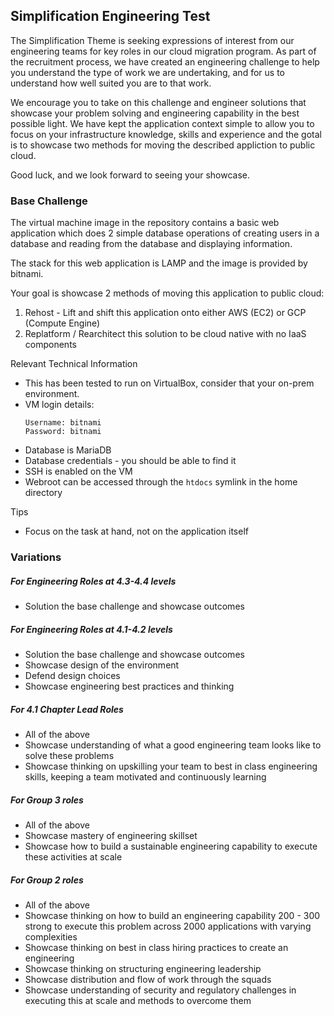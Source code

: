 ## Simplification Engineering Test

The Simplification Theme is seeking expressions of interest from our engineering teams for key roles in our cloud migration program. As part of the recruitment process, we have created an engineering challenge to help you understand the type of work we are undertaking, and for us to understand how well suited you are to that work.

We encourage you to take on this challenge and engineer solutions that showcase your problem solving and engineering capability in the best possible light. We have kept the application context simple to allow you to focus on your infrastructure knowledge, skills and experience and the gotal is to showcase two methods for moving the described appliction to public cloud. 

Good luck, and we look forward to seeing your showcase.

###  Base Challenge

The virtual machine image in the repository contains a basic web application which does 2 simple database operations of creating users in a database and reading from the database and displaying information. 

The stack for this web application is LAMP and the image is provided by bitnami.

Your goal is showcase 2 methods of moving this application to public cloud:
1. Rehost - Lift and shift this application onto either AWS (EC2) or GCP (Compute Engine)
2. Replatform / Rearchitect this solution to be cloud native with no IaaS components

Relevant Technical Information
- This has been tested to run on VirtualBox, consider that your  on-prem environment.
- VM login details:
    ```
    Username: bitnami
    Password: bitnami
    ```
- Database is MariaDB
- Database credentials - you should be able to find it
- SSH is enabled on the VM
- Webroot can be accessed through the `htdocs` symlink in the home directory

Tips
- Focus on the task at hand, not on the application itself

### Variations

##### For Engineering Roles at 4.3-4.4 levels
- Solution the base challenge and showcase outcomes

##### For Engineering Roles at 4.1-4.2 levels
- Solution the base challenge and showcase outcomes
- Showcase design of the environment
- Defend design choices
- Showcase engineering best practices and thinking

##### For 4.1 Chapter Lead Roles
- All of the above
- Showcase understanding of what a good engineering team looks like to solve these problems
- Showcase thinking on upskilling your team to best in class engineering skills, keeping a team motivated and continuously learning


##### For Group 3 roles
- All of the above
- Showcase mastery of engineering skillset
- Showcase how to build a sustainable engineering capability to execute these activities at scale

##### For Group 2 roles
- All of the above
- Showcase thinking on how to build an engineering capability 200 - 300 strong to execute this problem across 2000 applications with varying complexities
- Showcase thinking on best in class hiring practices to create an engineering
- Showcase thinking on structuring engineering leadership
- Showcase distribution and flow of work through the squads
- Showcase understanding of security and regulatory challenges in executing this at scale and methods to overcome them





